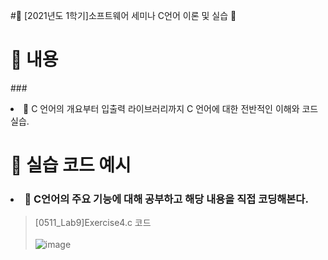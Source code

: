 #📌 [2021년도 1학기]소프트웨어 세미나 C언어 이론 및 실습 📂

# 📌 내용
###<li>📁  C 언어의 개요부터 입출력 라이브러리까지 C 언어에 대한 전반적인 이해와 코드 실습.</li>

# 📌 실습 코드 예시
### <li>📁 C언어의 주요 기능에 대해 공부하고 해당 내용을 직접 코딩해본다.</li>
>  [0511_Lab9]Exercise4.c 코드</br></br>
> ![image](https://user-images.githubusercontent.com/48740872/135411928-d7de3441-30a3-43d5-b123-616b5d864125.png)
